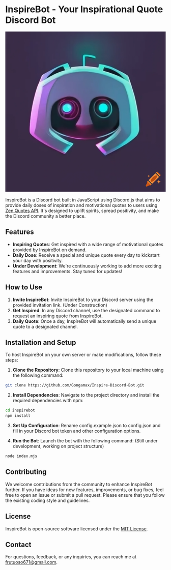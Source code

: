 # InspireBot - Your Inspirational Quote Discord Bot

![InspireBot Logo](./resource/InspireBotImage.png) 

InspireBot is a Discord bot built in JavaScript using Discord.js that aims to provide daily doses of inspiration and motivational quotes to users using [Zen Quotes API](https://zenquotes.io). It's designed to uplift spirits, spread positivity, and make the Discord community a better place.

## Features

- **Inspiring Quotes**: Get inspired with a wide range of motivational quotes provided by InspireBot on demand.
- **Daily Dose**: Receive a special and unique quote every day to kickstart your day with positivity.
- **Under Development**: We're continuously working to add more exciting features and improvements. Stay tuned for updates!

## How to Use

1. **Invite InspireBot**: Invite InspireBot to your Discord server using the provided invitation link. 
(Under Construction)
2. **Get Inspired**: In any Discord channel, use the designated command to request an inspiring quote from InspireBot.
3. **Daily Quote**: Once a day, InspireBot will automatically send a unique quote to a designated channel.

## Installation and Setup

To host InspireBot on your own server or make modifications, follow these steps:

1. **Clone the Repository**: Clone this repository to your local machine using the following command:

```bash
git clone https://github.com/Gongamax/Inspire-Discord-Bot.git
```

2. **Install Dependencies**: Navigate to the project directory and install the required dependencies with npm:
```bash
cd inspirebot
npm install
```

3. **Set Up Configuration**: Rename config.example.json to config.json and fill in your Discord bot token and other configuration options.

4. **Run the Bot**: Launch the bot with the following command:
(Still under development, working on project structure)
```bash
node index.mjs 
```

## Contributing

We welcome contributions from the community to enhance InspireBot further. If you have ideas for new features, improvements, or bug fixes, feel free to open an issue or submit a pull request. Please ensure that you follow the existing coding style and guidelines.

## License

InspireBot is open-source software licensed under the [MIT License](https://opensource.org/licenses/MIT).


## Contact

For questions, feedback, or any inquiries, you can reach me at [frutuoso671@gmail.com](mailto:frutuoso671@gmail.com).
